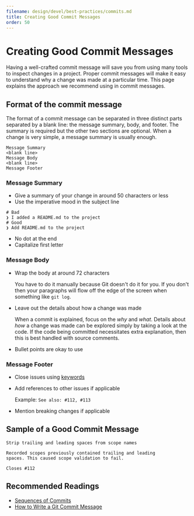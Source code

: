 ```yaml
---
filename: design/devel/best-practices/commits.md
title: Creating Good Commit Messages
order: 50
---
```


# Creating Good Commit Messages

Having a well-crafted commit message will save you from using many tools to inspect changes
in a project. Proper commit messages will make it easy to understand why a 
change was made at a particular time. This page explains the approach we recommend using in
commit messages.

## Format of the commit message
The format of a commit message can be separated in three distinct parts separated by a blank line:
the message summary, body, and footer. The summary is required but the other two sections
are optional. When a change is very simple, a message summary is usually enough.

```
Message Summary
<blank line>
Message Body
<blank line>
Message Footer
```

### Message Summary
* Give a summary of your change in around 50 characters or less
* Use the imperative mood in the subject line

```
# Bad
❯ I added a README.md to the project
# Good
❯ Add README.md to the project
```

* No dot at the end
* Capitalize first letter

### Message Body
* Wrap the body at around 72 characters

   You have to do it manually because Git doesn't do it for you.
   If you don't then your paragraphs will flow off the edge of the
   screen when something like `git log`.

* Leave out the details about how a change was made

   When a commit is explained, focus on the *why* and *what*. Details
   about *how* a change was made can be explored simply by taking a
   look at the code. If the code being committed necessitates extra
   explanation, then this is best handled with source comments.

* Bullet points are okay to use

### Message Footer
* Close issues using [keywords](https://help.github.com/articles/closing-issues-using-keywords/)

* Add references to other issues if applicable

   Example: `See also: #112, #113`

* Mention breaking changes if applicable

## Sample of a Good Commit Message

```
Strip trailing and leading spaces from scope names

Recorded scopes previously contained trailing and leading
spaces. This caused scope validation to fail.   

Closes #112
```

## Recommended Readings
* [Sequences of Commits](http://hassanali.me/2017/11/20/sequences-of-commits)
* [How to Write a Git Commit Message](https://chris.beams.io/posts/git-commit/)

